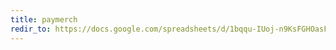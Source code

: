 ```yaml
---
title: paymerch
redir_to: https://docs.google.com/spreadsheets/d/1bqqu-IUoj-n9KsFGHOasFnBrbCs4ymIDmHUJErm5Mq8/edit#gid=0
---
```

